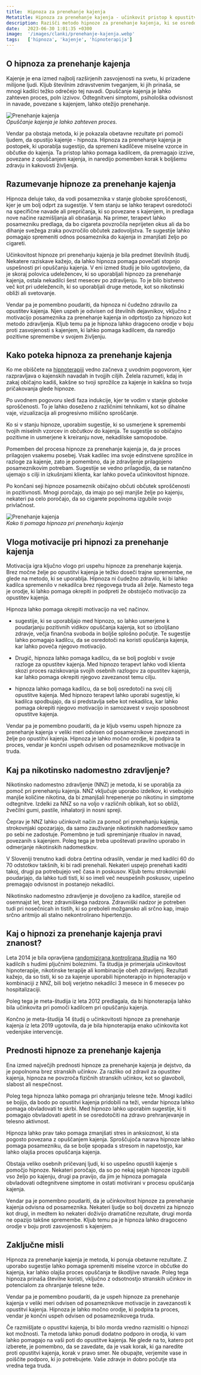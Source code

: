 ```yaml
---
title:  Hipnoza za prenehanje kajenja
Metatitle: Hipnoza za prenehanje kajenja - učinkovit pristop k opustitvi tobaka
description: Razišči metodo hipnoze za prenehanje kajenja, ki se osredotoča na prekinitev negativnih miselnih vzorcev in občutkov, povezanih s kajenjem. Odkrij, kako lahko hipnoza pomaga pri opustitvi kajenja in izboljšanju zdravja.
date:   2023-06-30 1:01:35 +0300
image:  '/images/clanki/prenehanje-kajenja.webp'
tags:   ['hipnoza', 'kajenje', 'hipnoterapija']
---
```



## O hipnoza za prenehanje kajenja

Kajenje je ena izmed najbolj razširjenih zasvojenosti na svetu, ki prizadene milijone ljudi. Kljub številnim zdravstvenim tveganjem, ki jih prinaša, se mnogi kadilci težko odrečejo tej navadi. Opuščanje kajenja je lahko zahteven proces, poln izzivov. Odtegnitveni simptomi, psihološka odvisnost in navade, povezane s kajenjem, lahko otežijo prenehanje.

<div class="gallery-box">
  <div class="gallery">
    <img alt="Prenehanje kajenja" src="/images/clanki/stop-kajenje.webp">
  </div>
  <em>Opuščanje kajenja je lahko zahteven proces.</em>
</div>

Vendar pa obstaja metoda, ki je pokazala obetavne rezultate pri pomoči ljudem, da opustijo kajenje - hipnoza. Hipnoza za prenehanje kajenja je postopek, ki uporablja sugestijo, da spremeni kadilčeve miselne vzorce in občutke do kajenja. Ta pristop lahko pomaga kadilcem, da premagajo izzive, povezane z opuščanjem kajenja, in naredijo pomemben korak k boljšemu zdravju in kakovosti življenja.



## Razumevanje hipnoze za prenehanje kajenja

Hipnoza deluje tako, da vodi posameznika v stanje globoke sproščenosti, kjer je um bolj odprt za sugestije. V tem stanju se lahko terapevt osredotoči na specifične navade ali prepričanja, ki so povezane s kajenjem, in predlaga nove načine razmišljanja ali obnašanja. Na primer, terapevt lahko posamezniku predlaga, da bo cigareta povzročila neprijeten okus ali da bo dihanje svežega zraka povzročilo občutek zadovoljstva. Te sugestije lahko pomagajo spremeniti odnos posameznika do kajenja in zmanjšati željo po cigareti.

Učinkovitost hipnoze pri prenehanju kajenja je bila predmet številnih študij. Nekatere raziskave kažejo, da lahko hipnoza pomaga povečati stopnjo uspešnosti pri opuščanju kajenja. V eni izmed študij je bilo ugotovljeno, da je skoraj polovica udeležencev, ki so uporabljali hipnozo za prenehanje kajenja, ostala nekadilci šest mesecev po zdravljenju. To je bilo bistveno več kot pri udeležencih, ki so uporabljali druge metode, kot so nikotinski obliži ali svetovanje.

Vendar pa je pomembno poudariti, da hipnoza ni čudežno zdravilo za opustitev kajenja. Njen uspeh je odvisen od številnih dejavnikov, vključno z motivacijo posameznika za prenehanje kajenja in odprtostjo za hipnozo kot metodo zdravljenja. Kljub temu pa je hipnoza lahko dragoceno orodje v boju proti zasvojenosti s kajenjem, ki lahko pomaga kadilcem, da naredijo pozitivne spremembe v svojem življenju.

## Kako poteka hipnoza za prenehanje kajenja

Ko me obiščete na [hipnoterapiji](/hipnoterapija) vedno začneva z uvodnim pogovorom, kjer razpravljava o kajenskih navadah in tvojjih ciljih. Želela razumeti, kdaj in zakaj običajno kadiš, kakšne so tvoji sprožilce za kajenje in kakšna so tvoja pričakovanja glede hipnoze.

Po uvodnem pogovoru sledi faza indukcije, kjer te vodim v stanje globoke sproščenosti. To je lahko doseženo z različnimi tehnikami, kot so dihalne vaje, vizualizacija ali progresivno mišično sproščanje.

Ko si v stanju hipnoze, uporabim sugestije, ki so usmerjene k spremembi tvojih miselnih vzorcev in občutkov do kajenja. Te sugestije so običajno pozitivne in usmerjene k kreiranju nove, nekadilske samopodobe.

Pomemben del procesa hipnoze za prenehanje kajenja je, da je proces prilagojen vsakemu posebej. Vsak kadilec ima svoje edinstvene sprožilce in razloge za kajenje, zato je pomembno, da je zdravljenje prilagojeno posameznikovim potrebam. Sugestije se vedno prilagodijo, da se natančno ujemajo s cilji in izkušnjami klienta, kar lahko poveča učinkovitost hipnoze.

Po končani seji hipnoze posameznik običajno občuti občutek sproščenosti in pozitivnosti. Mnogi poročajo, da imajo po seji manjše želje po kajenju, nekateri pa celo poročajo, da so cigarete popolnoma izgubile svojo privlačnost.


<div class="gallery-box">
  <div class="gallery">
    <img alt="Prenehanje kajenja" src="/images/clanki/hipnoza-kajenje.webp">
  </div>
  <em>Kako ti pomaga hipnoza pri prenehanju kajenja</em>
</div>


## Vloga motivacije pri hipnozi za prenehanje kajenja

Motivacija igra ključno vlogo pri uspehu hipnoze za prenehanje kajenja. Brez močne želje po opustitvi kajenja je težko doseči trajne spremembe, ne glede na metodo, ki se uporablja. Hipnoza ni čudežno zdravilo, ki bi lahko kadilca spremenilo v nekadilca brez njegovega truda ali želje. Namesto tega je orodje, ki lahko pomaga okrepiti in podpreti že obstoječo motivacijo za opustitev kajenja.

Hipnoza lahko pomaga okrepiti motivacijo na več načinov. 

* sugestije, ki se uporabljajo med hipnozo, so lahko usmerjene k poudarjanju pozitivnih vidikov opuščanja kajenja, kot so izboljšano zdravje, večja finančna svoboda in boljše splošno počutje. Te sugestije lahko pomagajo kadilcu, da se osredotoči na koristi opuščanja kajenja, kar lahko poveča njegovo motivacijo.

* Drugič, hipnoza lahko pomaga kadilcu, da se bolj poglobi v svoje razloge za opustitev kajenja. Med hipnozo terapevt lahko vodi klienta skozi proces raziskovanja svojih osebnih razlogov za opustitev kajenja, kar lahko pomaga okrepiti njegovo zavezanost temu cilju.

* hipnoza lahko pomaga kadilcu, da se bolj osredotoči na svoj cilj opustitve kajenja. Med hipnozo terapevt lahko uporabi sugestije, ki kadilca spodbujajo, da si predstavlja sebe kot nekadilca, kar lahko pomaga okrepiti njegovo motivacijo in samozavest v svojo sposobnost opustitve kajenja.

Vendar pa je pomembno poudariti, da je kljub vsemu uspeh hipnoze za prenehanje kajenja v veliki meri odvisen od posameznikove zavezanosti in želje po opustitvi kajenja. Hipnoza je lahko močno orodje, ki podpira ta proces, vendar je končni uspeh odvisen od posameznikove motivacije in truda.

## Kaj pa nikotinsko nadomestno zdravljenje?

Nikotinsko nadomestno zdravljenje (NNZ) je metoda, ki se uporablja za pomoč pri prenehanju kajenja. NNZ vključuje uporabo izdelkov, ki vsebujejo manjše količine nikotina, da bi zmanjšali hrepenenje po nikotinu in simptome odtegnitve. Izdelki za NNZ so na voljo v različnih oblikah, kot so obliži, žvečilni gumi, pastile, inhalatorji in nosni spreji.

Čeprav je NNZ lahko učinkovit način za pomoč pri prenehanju kajenja, strokovnjaki opozarjajo, da samo zauživanje nikotinskih nadomestkov samo po sebi ne zadostuje. Pomembno je tudi spreminjanje ritualov in navad, povezanih s kajenjem. Poleg tega je treba upoštevati pravilno uporabo in odmerjanje nikotinskih nadomestkov.

V Sloveniji trenutno kadi dobra četrtina odraslih, vendar je med kadilci 60 do 70 odstotkov takšnih, ki bi radi prenehali. Nekateri uspejo prenehati kaditi takoj, drugi pa potrebujejo več časa in poskusov. Kljub temu strokovnjaki poudarjajo, da lahko tudi tisti, ki so imeli več neuspešnih poskusov, uspešno premagajo odvisnost in postanejo nekadilci.

Nikotinsko nadomestno zdravljenje je dovoljeno za kadilce, starejše od osemnajst let, brez zdravniškega nadzora. Zdravniški nadzor je potreben tudi pri nosečnicah in tistih, ki so preboleli možgansko ali srčno kap, imajo srčno aritmijo ali stalno nekontrolirano hipertenzijo.

## Kaj o hipnozi za prenehanje kajenja pravi znanost?

Leta 2014 je bila opravljena [randomizirana kontrolirana študija](https://www.sciencedirect.com/science/article/abs/pii/S0965229913002100) na 160 kadilcih s hudimi pljučnimi boleznimi. Ta študija je primerjala učinkovitost hipnoterapije, nikotinske terapije ali kombinacije obeh zdravljenj. Rezultati kažejo, da so tisti, ki so za kajenje uporabili hipnoterapijo in hipnoterapijo v kombinaciji z NNZ, bili bolj verjetno nekadilci 3 mesece in 6 mesecev po hospitalizaciji. 

Poleg tega je meta-študija iz leta 2012 predlagala, da bi hipnoterapija lahko bila učinkovita pri pomoči kadilcem pri opuščanju kajenja. 

Končno je meta-študija 14 študij o učinkovitosti hipnoze za prenehanje kajenja iz leta 2019 ugotovila, da je bila hipnoterapija enako učinkovita kot vedenjske intervencije.

## Prednosti hipnoze za prenehanje kajenja

Ena izmed največjih prednosti hipnoze za prenehanje kajenja je dejstvo, da je popolnoma brez stranskih učinkov. Za razliko od zdravil za opustitev kajenja, hipnoza ne povzroča fizičnih stranskih učinkov, kot so glavoboli, slabost ali nespečnost.

Poleg tega hipnoza lahko pomaga pri ohranjanju telesne teže. Mnogi kadilci se bojijo, da bodo po opustitvi kajenja pridobili na teži, vendar hipnoza lahko pomaga obvladovati te skrbi. Med hipnozo lahko uporabim sugestije, ki ti pomagajo obvladovati apetit in se osredotočiti na zdravo prehranjevanje in telesno aktivnost.

Hipnoza lahko prav tako pomaga zmanjšati stres in anksioznost, ki sta pogosto povezana z opuščanjem kajenja. Sproščujoča narava hipnoze lahko pomaga posamezniku, da se bolje spopada s stresom in napetostjo, kar lahko olajša proces opuščanja kajenja.

Obstaja veliko osebnih pričevanj ljudi, ki so uspešno opustili kajenje s pomočjo hipnoze. Nekateri poročajo, da so po nekaj sejah hipnoze izgubili vso željo po kajenju, drugi pa pravijo, da jim je hipnoza pomagala obvladovati odtegnitvene simptome in ostati motivirani v procesu opuščanja kajenja.

Vendar pa je pomembno poudariti, da je učinkovitost hipnoze za prenehanje kajenja odvisna od posameznika. Nekateri ljudje so bolj dovzetni za hipnozo kot drugi, in medtem ko nekateri doživijo dramatične rezultate, drugi morda ne opazijo takšne spremembe. Kljub temu pa je hipnoza lahko dragoceno orodje v boju proti zasvojenosti s kajenjem.


## Zaključne misli

Hipnoza za prenehanje kajenja je metoda, ki ponuja obetavne rezultate. Z uporabo sugestije lahko pomaga spremeniti miselne vzorce in občutke do kajenja, kar lahko olajša proces opuščanja te škodljive navade. Poleg tega hipnoza prinaša številne koristi, vključno z odsotnostjo stranskih učinkov in potencialom za ohranjanje telesne teže.

Vendar pa je pomembno poudariti, da je uspeh hipnoze za prenehanje kajenja v veliki meri odvisen od posameznikove motivacije in zavezanosti k opustitvi kajenja. Hipnoza je lahko močno orodje, ki podpira ta proces, vendar je končni uspeh odvisen od posameznikovega truda.

Če razmišljate o opustitvi kajenja, bi bilo morda vredno razmisliti o hipnozi kot možnosti. Ta metoda lahko ponudi dodatno podporo in orodja, ki vam lahko pomagajo na vaši poti do opustitve kajenja. Ne glede na to, katero pot izberete, je pomembno, da se zavedate, da je vsak korak, ki ga naredite proti opustitvi kajenja, korak v pravo smer. Ne obupajte, verjemite vase in poiščite podporo, ki jo potrebujete. Vaše zdravje in dobro počutje sta vredna tega truda.